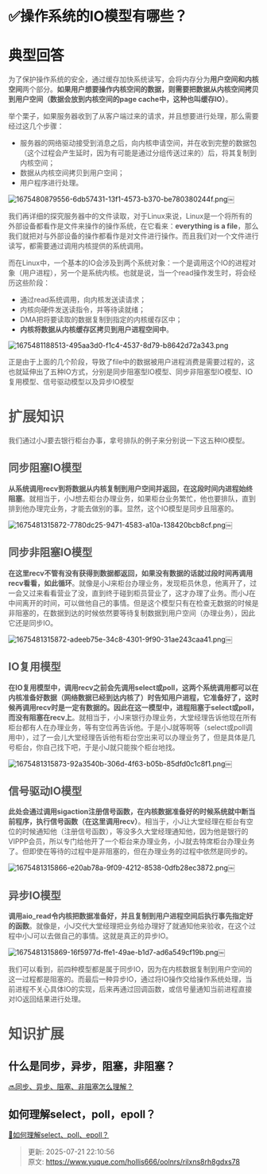 # ✅操作系统的IO模型有哪些？

# 典型回答
<font style="color:rgb(85, 85, 85);">为了保护操作系统的安全，通过缓存加快系统读写，会将内存分为</font>**<font style="color:rgb(85, 85, 85);">用户空间和内核空间</font>**<font style="color:rgb(85, 85, 85);">两个部分。</font>**<font style="color:rgb(85, 85, 85);">如果用户想要操作内核空间的数据，则需要把数据从内核空间拷贝到用户空间（数据会放到内核空间的page cache中，这种也叫缓存IO）</font>**<font style="color:rgb(85, 85, 85);">。</font>

<font style="color:rgb(85, 85, 85);">举个栗子，如果服务器收到了从客户端过来的请求，并且想要进行处理，那么需要经过这几个步骤：</font>

+ <font style="color:rgb(85, 85, 85);">服务器的网络驱动接受到消息之后，向内核申请空间，并在收到完整的数据包（这个过程会产生延时，因为有可能是通过分组传送过来的）后，将其复制到内核空间；</font>
+ <font style="color:rgb(85, 85, 85);">数据从内核空间拷贝到用户空间；</font>
+ <font style="color:rgb(85, 85, 85);">用户程序进行处理。</font>

![1675480879556-6db57431-13f1-4573-b370-be780380244f.png](./img/56l4CtbN7k6HWDNy/1675480879556-6db57431-13f1-4573-b370-be780380244f-721838.png)<font style="color:rgb(85, 85, 85);">￼</font>

<font style="color:rgb(85, 85, 85);">我们再详细的探究服务器中的文件读取，</font><font style="color:rgb(85, 85, 85);">对于Linux来说，Linux是一个将所有的外部设备都看作是文件来操作的操作系统，在它看来：</font>**<font style="color:rgb(85, 85, 85);">everything is a file</font>**<font style="color:rgb(85, 85, 85);">，那么我们就把对与外部设备的操作都看作是对文件进行操作。而且我们对一个文件进行读写，都需要通过调用内核提供的系统调用。</font>

<font style="color:rgb(85, 85, 85);">而在Linux中，一个基本的IO会涉及到两个系统对象：一个是调用这个IO的进程对象（用户进程），另一个是系统内核。也就是说，当一个read操作发生时，将会经历这些阶段：</font>

+ <font style="color:rgb(85, 85, 85);">通过read系统调用，向内核发送读请求；</font>
+ <font style="color:rgb(85, 85, 85);">内核向硬件发送读指令，并等待读就绪；</font>
+ <font style="color:rgb(85, 85, 85);">DMA把将要读取的数据复制到指定的内核缓存区中；</font>
+ **<font style="color:rgb(85, 85, 85);">内核将数据从内核缓存区拷贝到用户进程空间中</font>**<font style="color:rgb(85, 85, 85);">。</font>

![1675481188513-495aa3d0-f1c4-4537-8d79-b8642d72a343.png](./img/56l4CtbN7k6HWDNy/1675481188513-495aa3d0-f1c4-4537-8d79-b8642d72a343-736372.png)  


<font style="color:rgb(85, 85, 85);">正是由于上面的几个阶段，导致了file中的数据被用户进程消费是需要过程的，这也就延伸出了五种IO方式，分别是同步阻塞型IO模型、同步非阻塞型IO模型、IO复用模型、信号驱动模型以及异步IO模型</font>

<font style="color:rgb(85, 85, 85);"></font>

# <font style="color:rgb(85, 85, 85);">扩展知识</font>
<font style="color:rgb(85, 85, 85);"></font>

<font style="color:rgb(85, 85, 85);">我们通过小J</font><font style="color:rgb(85, 85, 85);">要去银行柜台办事，拿号排队的例子来分别说一下这五种IO模型。</font>

## <font style="color:rgb(85, 85, 85);">同步阻塞IO模型</font>
**<font style="color:rgb(85, 85, 85);">从系统调用recv到将数据从内核复制到用户空间并返回，在这段时间内进程始终阻塞</font>**<font style="color:rgb(85, 85, 85);">。就相当于，小J想去柜台办理业务，如果柜台业务繁忙，他也要排队，直到排到他办理完业务，才能去做别的事。显然，这个IO模型是同步且阻塞的。</font>

![1675481315872-7780dc25-9471-4583-a10a-138420bcb8cf.png](./img/56l4CtbN7k6HWDNy/1675481315872-7780dc25-9471-4583-a10a-138420bcb8cf-517412.png)<font style="color:rgb(85, 85, 85);">￼</font>

## <font style="color:rgb(85, 85, 85);">同步非阻塞IO模型</font>
**<font style="color:rgb(85, 85, 85);">在这里recv不管有没有获得到数据都返回，如果没有数据的话就过段时间再调用recv看看，如此循环</font>**<font style="color:rgb(85, 85, 85);">。就像是小J来柜台办理业务，发现柜员休息，他离开了，过一会又过来看看营业了没，直到终于碰到柜员营业了，这才办理了业务。而小J在中间离开的时间，可以做他自己的事情。但是这个模型只有在检查无数据的时候是非阻塞的，在数据到达的时候依然要等待复制数据到用户空间（办理业务），因此它还是同步IO。</font>

![1675481315872-adeeb75e-34c8-4301-9f90-31ae243caa41.png](./img/56l4CtbN7k6HWDNy/1675481315872-adeeb75e-34c8-4301-9f90-31ae243caa41-207110.png)<font style="color:rgb(85, 85, 85);">￼</font>

## <font style="color:rgb(85, 85, 85);">IO复用模型</font>
**<font style="color:rgb(85, 85, 85);">在IO复用模型中，调用recv之前会先调用select或poll，这两个系统调用都可以在内核准备好数据（网络数据已经到达内核了）时告知用户进程，它准备好了，这时候再调用recv时是一定有数据的。因此在这一模型中，进程阻塞于select或poll，而没有阻塞在recv上</font>**<font style="color:rgb(85, 85, 85);">。就相当于，小J来银行办理业务，大堂经理告诉他现在所有柜台都有人在办理业务，等有空位再告诉他。于是小J就等啊等（select或poll调用中），过了一会儿大堂经理告诉他有柜台空出来可以办理业务了，但是具体是几号柜台，你自己找下吧，于是小J就只能挨个柜台地找。</font>

![1675481315873-92a3540b-306d-4f63-b05b-85dfd0c1c8f1.png](./img/56l4CtbN7k6HWDNy/1675481315873-92a3540b-306d-4f63-b05b-85dfd0c1c8f1-650172.png)<font style="color:rgb(85, 85, 85);">￼</font>

## <font style="color:rgb(85, 85, 85);">信号驱动IO模型</font>
**<font style="color:rgb(85, 85, 85);">此处会通过调用sigaction注册信号函数，在内核数据准备好的时候系统就中断当前程序，执行信号函数（在这里调用recv）</font>**<font style="color:rgb(85, 85, 85);">。相当于，小J让大堂经理在柜台有空位的时候通知他（注册信号函数），等没多久大堂经理通知他，因为他是银行的VIPPP会员，所以专门给他开了一个柜台来办理业务，小J就去特席柜台办理业务了。但即使在等待的过程中是非阻塞的，但在办理业务的过程中依然是同步的。</font>

![1675481315866-e20ab78a-9f09-4212-8538-0dfb28ec3872.png](./img/56l4CtbN7k6HWDNy/1675481315866-e20ab78a-9f09-4212-8538-0dfb28ec3872-311124.png)<font style="color:rgb(85, 85, 85);">￼</font>

## <font style="color:rgb(85, 85, 85);">异步IO模型</font>
**<font style="color:rgb(85, 85, 85);">调用aio_read令内核把数据准备好，并且复制到用户进程空间后执行事先指定好的函数</font>**<font style="color:rgb(85, 85, 85);">。就像是，小J交代大堂经理把业务给办理好了就通知他来验收，在这个过程中小J可以去做自己的事情。这就是真正的异步IO。</font>

![1675481315869-16f5977d-ffe1-49ae-b1d7-ad6a549cf19b.png](./img/56l4CtbN7k6HWDNy/1675481315869-16f5977d-ffe1-49ae-b1d7-ad6a549cf19b-777715.png)<font style="color:rgb(85, 85, 85);">￼</font>

<font style="color:rgb(85, 85, 85);">我们可以看到，前四种模型都是属于同步IO，因为在内核数据复制到用户空间的这一过程都是阻塞的。而最后一种异步IO，通过将IO操作交给操作系统处理，当前进程不关心具体IO的实现，后来再通过回调函数，或信号量通知当前进程直接对IO返回结果进行处理。</font>

# <font style="color:rgb(85, 85, 85);">知识扩展</font>
## 什么是同步，异步，阻塞，非阻塞？
[🔜同步、异步、阻塞、非阻塞怎么理解？](https://www.yuque.com/hollis666/oolnrs/bhoto944106qfong)

## 如何理解select，poll，epoll？
[📝如何理解select、poll、epoll？](https://www.yuque.com/hollis666/oolnrs/vlsvn2xykt68fdg3)



> 更新: 2025-07-21 22:10:56  
> 原文: <https://www.yuque.com/hollis666/oolnrs/rilxns8rh8gdxs78>